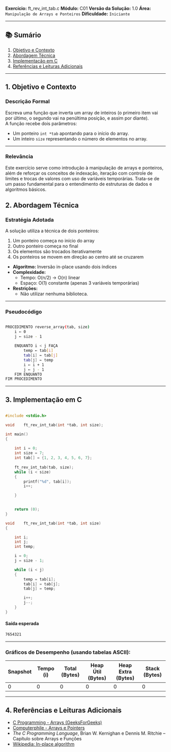 **Exercício:** ft_rev_int_tab.c 
**Módulo:** C01
**Versão da Solução:** 1.0 
**Área:** `Manipulação de Arrays e Ponteiros`
**Dificuldade:** `Iniciante`
<br>

---

## 📚 Sumário

1. [Objetivo e Contexto](#1-objetivo-e-contexto)  
2. [Abordagem Técnica](#2-abordagem-técnica)  
3. [Implementação em C](#3-implementação-em-c)   
6. [Referências e Leituras Adicionais](#5-referências-e-leituras-adicionais) 

---


## 1. Objetivo e Contexto 

### Descrição Formal

Escreva uma função que inverta um array de inteiros (o primeiro item vai por
último, o segundo vai na penúltima posição, e assim por diante).  
A função recebe dois parâmetros:
- Um ponteiro `int *tab` apontando para o início do array.
- Um inteiro `size` representando o número de elementos no array.

---

### Relevância

Este exercício serve como introdução à manipulação de arrays e ponteiros, além de reforçar os conceitos de indexação, iteração com controle de limites e trocas de valores com uso de variáveis temporárias. Trata-se de um passo fundamental para o entendimento de estruturas de dados e algoritmos básicos.


## 2. Abordagem Técnica

### Estratégia Adotada


A solução utiliza a técnica de dois ponteiros:
1. Um ponteiro começa no início do array
2. Outro ponteiro começa no final
3. Os elementos são trocados iterativamente
4. Os ponteiros se movem em direção ao centro até se cruzarem

- **Algoritmo:** Inversão in-place usando dois índices  
- **Complexidade:**  
  - Tempo: O(n/2) → O(n) linear  
  - Espaço: O(1) constante (apenas 3 variáveis temporárias) 
- **Restrições:**  
  - Não utilizar nenhuma biblioteca.

--- 
### Pseudocódigo

```bash

PROCEDIMENTO reverse_array(tab, size)
    i ← 0
    j ← size - 1
    
    ENQUANTO i < j FAÇA
        temp ← tab[i]
        tab[i] ← tab[j]
        tab[j] ← temp
        i ← i + 1
        j ← j - 1
    FIM ENQUANTO
FIM PROCEDIMENTO

```
---
## 3. Implementação em C

```c

#include <stdio.h>

void	ft_rev_int_tab(int *tab, int size);

int main()
{
	
	int i = 0;
	int size = 7;
	int tab[] = {1, 2, 3, 4, 5, 6, 7};
	
	ft_rev_int_tab(tab, size);
	while (i < size)
	{
		printf("%d", tab[i]);
		i++;

	}

	
	return (0);
}

void	ft_rev_int_tab(int *tab, int size)
{

	int i;
	int j;
	int temp;

	i = 0;
	j = size - 1;

	while (i < j)
	{
		temp = tab[i];
		tab[i] = tab[j];
		tab[j] = temp;

		i++;
		j--;
	}
}

```

#### Saída esperada
```bash
7654321

```


---

### Gráficos de Desempenho (usando tabelas ASCII):

| Snapshot | Tempo (i) | Total (Bytes) | Heap Útil (Bytes) | Heap Extra (Bytes) | Stack (Bytes) |
|----------|-----------|----------------|--------------------|---------------------|----------------|
| 0        | 0         | 0              | 0                  | 0                   | 0              |


---


## 4. Referências e Leituras Adicionais

* [C Programming - Arrays (GeeksForGeeks)](https://www.geeksforgeeks.org/arrays-in-c-cpp/)
* [Computerphile - Arrays e Pointers](https://www.youtube.com/watch?v=DTxHyVn0ODg)
* *The C Programming Language*, Brian W. Kernighan e Dennis M. Ritchie – Capítulo sobre Arrays e Funções
* [Wikipedia: In-place algorithm](https://en.wikipedia.org/wiki/In-place_algorithm)


